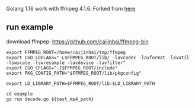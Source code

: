 Golang 1.16 work with ffmpeg 4.1.6.   Forked from [here](https://github.com/asticode/goav)

## run example
download ffmpep:
https://github.com/caijinhai/ffmpeg-bin


```shell
export FFMPEG_ROOT=/home/caijinhai/tmp/ffmpeg
export CGO_LDFLAGS="-L$FFMPEG_ROOT/lib/ -lavcodec -lavformat -lavutil -lswscale -lswresample -lavdevice -lavfilter"
export CGO_CFLAGS="-I$FFMPEG_ROOT/include"
export PKG_CONFIG_PATH="$FFMPEG_ROOT/lib/pkgconfig"

export LD_LIBRARY_PATH=$FFMPEG_ROOT/lib:$LD_LIBRARY_PATH

cd example
go run decode.go ${test_mp4_path}
```
